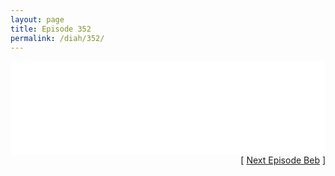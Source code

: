 ```yaml
---
layout: page
title: Episode 352
permalink: /diah/352/
---
```


<iframe allowfullscreen="true" frameborder="0" style="width:100%;" marginheight="0" marginwidth="0" mozallowfullscreen="true" scrolling="NO" src="//gdriveplayer.us/embed2.php?link=51pQemFvDtKtOev3jfeAUAdQFpVmy9J9DydNm2beiadq447ljOLtv5kL0gZLlKd0hSmJc0U%252FwIJNTDBKtalFiRP%252BIT9GX%252Bm%252Fq8PxKsVtN70UkUN6d0NjNtWrQzMYczvDhAFulygevavbqF6YxP%252FNv9uwUEmJtliuunp5%252F0Zbf4YwJPb0ngCbXw%252BBU3mduzT%252BC8HxuLzB5CSuLOiAn444gD&amp;no_adult=yes" webkitallowfullscreen="true"></iframe>

<div align="right">[ <a href="/diah/353/">Next Episode Beb</a> ]</div>

